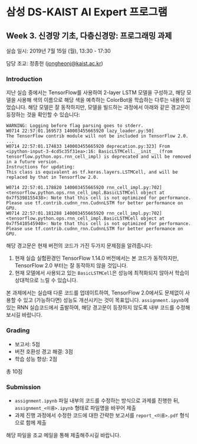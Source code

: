 # 삼성 DS-KAIST AI Expert 프로그램 
## Week 3. 신경망 기초, 다층신경망: 프로그래밍 과제

실습 일시: 2019년 7월 15일 (월), 13:30 - 17:30

담당 조교: 정종헌 (jongheonj@kaist.ac.kr)

### Introduction

지난 실습 중에서는 TensorFlow를 사용하여 2-layer LSTM 모델을 구성하고, 해당 모델을 사용해 색의 이름으로 
해당 색을 예측하는 ColorBot을 학습하는 다루는 내용이 있었습니다. 해당 모델은 잘 동작하지만, 
모델을 빌드하는 과정에서 아래와 같은 경고문이 등장하는 것을 확인할 수 있습니다:
```
WARNING: Logging before flag parsing goes to stderr.
W0714 22:57:01.169573 140003455665920 lazy_loader.py:50] 
The TensorFlow contrib module will not be included in TensorFlow 2.0.
...
W0714 22:57:01.174833 140003455665920 deprecation.py:323] From <ipython-input-3-4cd5c35f31ea>:16: BasicLSTMCell.__init__ (from tensorflow.python.ops.rnn_cell_impl) is deprecated and will be removed in a future version.
Instructions for updating:
This class is equivalent as tf.keras.layers.LSTMCell, and will be replaced by that in Tensorflow 2.0.
```
```
W0714 22:57:01.178820 140003455665920 rnn_cell_impl.py:702] <tensorflow.python.ops.rnn_cell_impl.BasicLSTMCell object at 0x7f5398155438>: Note that this cell is not optimized for performance. Please use tf.contrib.cudnn_rnn.CudnnLSTM for better performance on GPU.
W0714 22:57:01.181288 140003455665920 rnn_cell_impl.py:702] <tensorflow.python.ops.rnn_cell_impl.BasicLSTMCell object at 0x7f5410545940>: Note that this cell is not optimized for performance. Please use tf.contrib.cudnn_rnn.CudnnLSTM for better performance on GPU.
```

해당 경고문은 현재 버전의 코드가 가진 두가지 문제점을 알려줍니다:
1. 현재 실습 실험환경인 TensorFlow 1.14.0 버전에서는 본 코드가 동작하지만, TensorFlow 2.0 부터는 잘 동작하지 않을 것입니다.
2. 현재 모델에서 사용되고 있는 `BasicLSTMCell`은 성능에 최적화되지 않아서 학습이 상대적으로 느릴 수 있습니다.

본 과제에서는 실습때 다룬 코드를 업데이트하여, TensorFlow 2.0에서도 문제없이 사용할 수 있고 (가능하다면) 성능도 개선시키는 것이 목표입니다. `assignment.ipynb`에 있는 RNN 실습코드에서 출발하여, 해당 경고문이 등장하지 않도록 내부 코드를 수정해보시길 바랍니다. 

### Grading

* 보고서: 5점
* 버전 호환성 경고 해결: 3점
* 학습 성능 향상: 2점

총 10점

### Submission

* `assignment.ipynb` 파일 내부의 코드를 수정하는 방식으로 과제를 진행한 뒤, `assignment_<이름>.ipynb` 형태로 파일명을 바꾸어 제출
* 과제 진행 과정에서 수정한 코드에 대한 간략한 보고서를 `report_<이름>.pdf` 형식으로 함께 제출

해당 파일을 조교 메일을 통해 제출해주시길 바랍니다.
